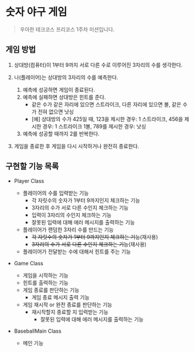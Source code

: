 # 숫자 야구 게임
> 우아한 테크코스 프리코스 1주차 미션입니다.

## 게임 방법
1. 상대방(컴퓨터)이 1부터 9까지 서로 다른 수로 이루어진 3자리의 수를 생각한다.

2. 나(플레이어)는 상대방의 3자리의 수를 예측한다.
    1. 예측에 성공하면 게임이 종료된다.
    2. 예측에 실패하면 상대방은 힌트를 준다.
        * 같은 수가 같은 자리에 있으면 스트라이크, 다른 자리에 있으면 볼, 같은 수가 전혀 없으면 낫싱
        * [예] 상대방의 수가 425일 때, 123을 제시한 경우: 1 스트라이크, 456을 제시한 경우: 1 스트라이크 1볼, 789를 제시한 경우: 낫싱
    3. 예측에 성공할 때까지 2를 반복한다.
    
3. 게임을 종료한 후 게임을 다시 시작하거나 완전히 종료한다.

## 구현할 기능 목록
* Player Class
    * 플레이어의 수를 입력받는 기능
        * 각 자릿수의 숫자가 1부터 9까지인지 체크하는 기능
        * 3자리의 수가 서로 다른 수인지 체크하는 기능
        * 입력이 3자리의 수인지 체크하는 기능
        * 잘못된 입력에 대해 에러 메시지를 출력하는 기능
    * 플레이어가 랜덤한 3자리 수를 만드는 기능
        * ~~각 자릿수의 숫자가 1부터 9까지인지 체크하는 기능~~(재사용)
        * ~~3자리의 수가 서로 다른 수인지 체크하는 기능~~(재사용)
    * 플레이어가 전달받는 수에 대해서 힌트를 주는 기능
    
* Game Class
    * 게임을 시작하는 기능
    * 힌트를 출력하는 기능
    * 게임 종료를 판단하는 기능
        * 게임 종료 메시지 출력 기능
    * 게임 재시작 or 완전 종료를 판단하는 기능
        * 재시작할지 종료할 지 입력받는 기능
            * 잘못된 입력에 대해 에러 메시지를 출력하는 기능
            
* BaseballMain Class
    * 메인 기능
